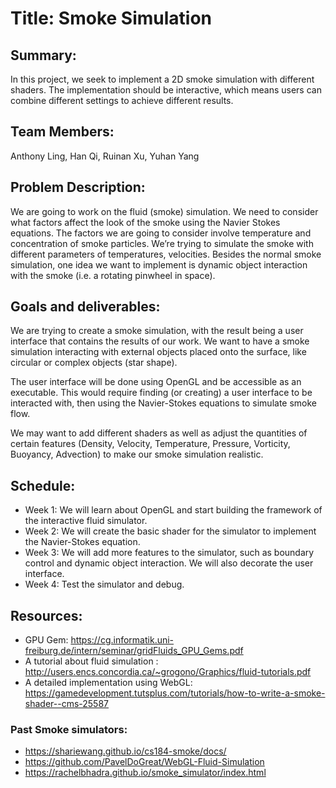 # Title: Smoke Simulation

## Summary: 
In this project, we seek to implement a 2D smoke simulation with different shaders. The implementation should be interactive, which means users can combine different settings to achieve different results. 

## Team Members: 
Anthony Ling, Han Qi, Ruinan Xu, Yuhan Yang

## Problem Description:
We are going to work on the fluid (smoke) simulation. We need to consider what factors affect the look of the smoke using the Navier Stokes equations. The factors we are going to consider involve temperature and concentration of smoke particles. We’re trying to simulate the smoke with different parameters of temperatures, velocities. Besides the normal smoke simulation, one idea we want to implement is dynamic object interaction with the smoke (i.e. a rotating pinwheel in space). 

## Goals and deliverables:
We are trying to create a smoke simulation, with the result being a user interface that contains the results of our work. We want to have a smoke simulation interacting with external objects placed onto the surface, like circular or complex objects (star shape). 

The user interface will be done using OpenGL and be accessible as an executable. This would require finding (or creating) a user interface to be interacted with, then using the Navier-Stokes equations to simulate smoke flow.

We may want to add different shaders as well as adjust the quantities of certain features (Density, Velocity, Temperature, Pressure, Vorticity, Buoyancy, Advection) to make our smoke simulation realistic.

## Schedule:
- Week 1: We will learn about OpenGL and start building the framework of the interactive fluid simulator. 
- Week 2: We will create the basic shader for the simulator to implement the Navier-Stokes equation.
- Week 3: We will add more features to the simulator, such as boundary control and dynamic object interaction. We will also decorate the user interface.
- Week 4: Test the simulator and debug.

## Resources:
- GPU Gem: https://cg.informatik.uni-freiburg.de/intern/seminar/gridFluids_GPU_Gems.pdf
- A tutorial about fluid simulation : http://users.encs.concordia.ca/~grogono/Graphics/fluid-tutorials.pdf
- A detailed implementation using WebGL: https://gamedevelopment.tutsplus.com/tutorials/how-to-write-a-smoke-shader--cms-25587

### Past Smoke simulators:
- https://shariewang.github.io/cs184-smoke/docs/
- https://github.com/PavelDoGreat/WebGL-Fluid-Simulation
- https://rachelbhadra.github.io/smoke_simulator/index.html
